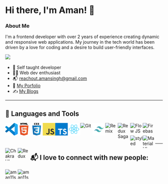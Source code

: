 # Hi there, I'm Aman! 👋
### About Me
I'm a frontend developer with over 2 years of experience creating dynamic and responsive web applications. My journey in the tech world has been driven by a love for coding and a desire to build user-friendly interfaces.

![](https://komarev.com/ghpvc/?username=aman11s&color=yellow)


- 🧠  Self taught developer
- 👨‍💻  Web dev enthusiast
- 📬  reachout.amansingh@gmail.com
- 💼  [My Porfolio](https://amansingh.vercel.app)
- ✍️   [My Blogs](https://aman11s.hashnode.dev)

<hr>

## 🚀 Languages and Tools

<img align="left" alt="Visual Studio Code" width="40px" src="https://raw.githubusercontent.com/github/explore/80688e429a7d4ef2fca1e82350fe8e3517d3494d/topics/visual-studio-code/visual-studio-code.png" />

<img align="left" alt="HTML5" width="40px" src="https://raw.githubusercontent.com/github/explore/80688e429a7d4ef2fca1e82350fe8e3517d3494d/topics/html/html.png" />

<img align="left" alt="CSS3" width="40px" src="https://raw.githubusercontent.com/github/explore/80688e429a7d4ef2fca1e82350fe8e3517d3494d/topics/css/css.png" />

<img align="left" alt="JavaScript" width="40px" src="https://raw.githubusercontent.com/github/explore/80688e429a7d4ef2fca1e82350fe8e3517d3494d/topics/javascript/javascript.png" />

<img align="left" alt="TypeScript" width="40px" height="40px" src="https://raw.githubusercontent.com/github/explore/80688e429a7d4ef2fca1e82350fe8e3517d3494d/topics/typescript/typescript.png?size=48" />

<img align="left" alt="React" width="40px" src="https://raw.githubusercontent.com/github/explore/80688e429a7d4ef2fca1e82350fe8e3517d3494d/topics/react/react.png" />

<img align="left" alt="Git" width="40px" src="https://www.vectorlogo.zone/logos/git-scm/git-scm-icon.svg" />

<img align="left" alt="Tailwind CSS" width="40px" src="https://raw.githubusercontent.com/github/explore/261c2cda92d09ccad6f8b2dc91af32a2a5856989/topics/tailwind/tailwind.png" />

<img align="left" alt="Remix" width="40px" src="https://avatars.githubusercontent.com/u/64235328?s=200&v=4" />

<img align="left" alt="Redux Saga" width="40px" src="https://avatars.githubusercontent.com/u/24776643?s=200&v=4" />

<img align="left" alt="Flow JS" width="40px" height="40px" src="https://flow.org/img/logo.svg" />

<img align="left" alt="Firebase" width="40px" height="40px" src="https://avatars.githubusercontent.com/u/1335026?s=200&v=4" />

<img align="left" alt="styled components" width="40px" height="40px" src="https://avatars.githubusercontent.com/u/20658825?s=200&v=4" />

<img align="left" alt="Material UI" width="40px" height="40px" src="https://github.com/user-attachments/assets/4437f42f-5b68-48b6-8a32-139eca141414" />

<img align="left" alt="Chakra UI" width="40px" height="40px" src="https://avatars.githubusercontent.com/u/54212428?s=200&v=4" />

<img align="left" alt="Redux" width="40px" height="40px" src="https://avatars.githubusercontent.com/u/13142323?s=200&v=4" />

<br/>
<br/>
<br/>
<hr/>

## 📬 I love to connect with new people: 


<a href="https://x.com/aman11s" target="_blank"><img align="left" src="https://raw.githubusercontent.com/rahuldkjain/github-profile-readme-generator/master/src/images/icons/Social/twitter.svg" alt="aman11s" height="30" width="40" /></a>

<a href="https://linkedin.com/in/aman11s" target="_blank"><img align="left" src="https://raw.githubusercontent.com/rahuldkjain/github-profile-readme-generator/master/src/images/icons/Social/linked-in-alt.svg" alt="aman11s" height="30" width="40" /></a>
